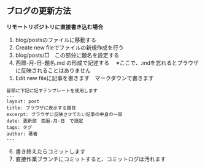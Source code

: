 ## ブログの更新方法

**リモートリポジトリに直接書き込む場合**

1. blog/postsのファイルに移動する
2. Create new fileでファイルの新規作成を行う
3. blog/posts/□　この部分に題名を設定する
4. 西暦-月-日-題名.md の形成で記述する　
※ここで、.mdを忘れるとブラウザに反映されることはありません
5. Edit new fileに記事を書きます　マークダウンで書きます

```
冒頭に下記に記すテンプレートを使用します
---
layout: post
title: ブラウザに表示する題目
excerpt: ブラウザに反映させてたい記事の中身の一部
date: 更新部　西暦-月-日　で設定
tags: タグ
author: 著者
---
```

6. 書き終えたらコミットします
7. 直接作業ブランチにコミットすると、コミットログは汚れます
